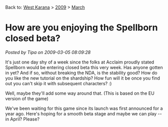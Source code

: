 Back to: [West Karana](/posts/westkarana.md) > [2009](/posts/2009/westkarana.md) > [March](./westkarana.md)
# How are you enjoying the Spellborn closed beta?

*Posted by Tipa on 2009-03-05 08:09:28*

It's just one day shy of a week since the folks at Acclaim proudly stated Spellborn would be entering closed beta this very week. Has anyone gotten in yet? And if so, without breaking the NDA, is the stability good? How do you like the new tutorial on the shardship? How fun will it be once you find out you can't skip it with subsequent characters? :)

Well, maybe they'll add some way around that. (This is based on the EU version of the game)

We've been waiting for this game since its launch was first announced for a year ago. Here's hoping for a smooth beta stage and maybe we can play -- in April? Please?

